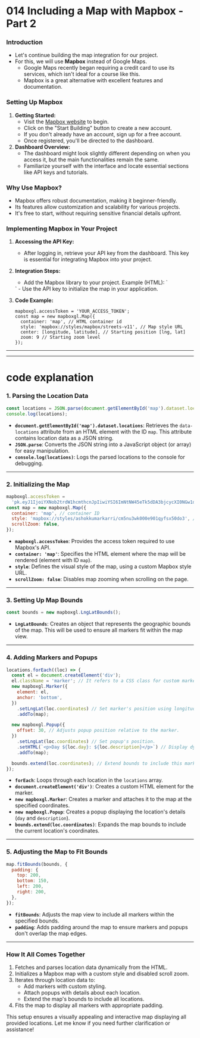# 014 Including a Map with Mapbox - Part 2

### Introduction

- Let's continue building the map integration for our project.
- For this, we will use **Mapbox** instead of Google Maps.
  - Google Maps recently began requiring a credit card to use its services, which isn't ideal for a course like this.
  - Mapbox is a great alternative with excellent features and documentation.

### Setting Up Mapbox

1. **Getting Started:**
   - Visit the [Mapbox website](https://mapbox.com/) to begin.
   - Click on the "Start Building" button to create a new account.
   - If you don't already have an account, sign up for a free account.
   - Once registered, you'll be directed to the dashboard.
2. **Dashboard Overview:**
   - The dashboard might look slightly different depending on when you access it, but the main functionalities remain the same.
   - Familiarize yourself with the interface and locate essential sections like API keys and tutorials.

### Why Use Mapbox?

- Mapbox offers robust documentation, making it beginner-friendly.
- Its features allow customization and scalability for various projects.
- It's free to start, without requiring sensitive financial details upfront.

### Implementing Mapbox in Your Project

1.  **Accessing the API Key:**
    - After logging in, retrieve your API key from the dashboard. This key is essential for integrating Mapbox into your project.
2.  **Integration Steps:**
    - Add the Mapbox library to your project.
    Example (HTML):
    ` <script src='https://api.mapbox.com/mapbox-gl-js/v2.13.0/mapbox-gl.js'></script>
    <link href='https://api.mapbox.com/mapbox-gl-js/v2.13.0/mapbox-gl.css' rel='stylesheet' />
    `
    - Use the API key to initialize the map in your application.
3.  **Code Example:**

    ```
    mapboxgl.accessToken = 'YOUR_ACCESS_TOKEN';
    const map = new mapboxgl.Map({
      container: 'map', // HTML container id
      style: 'mapbox://styles/mapbox/streets-v11', // Map style URL
      center: [longitude, latitude], // Starting position [lng, lat]
      zoom: 9 // Starting zoom level
    });
    ```

---

---

# code explanation

### **1. Parsing the Location Data**

```jsx
const locations = JSON.parse(document.getElementById('map').dataset.locations);
console.log(locations);
```

- **`document.getElementById('map').dataset.locations`**: Retrieves the `data-locations` attribute from an HTML element with the ID `map`. This attribute contains location data as a JSON string.
- **`JSON.parse`**: Converts the JSON string into a JavaScript object (or array) for easy manipulation.
- **`console.log(locations)`**: Logs the parsed locations to the console for debugging.

---

### **2. Initializing the Map**

```jsx
mapboxgl.accessToken =
  'pk.eyJ1IjoiYXNob2trdW1hcmthcnJpIiwiYSI6ImNtNW45eTk5dDA3bjcycXI0NGw1dDE3a3UifQ.WGthlWARGmAPnZdgW7GBtg';
const map = new mapboxgl.Map({
  container: 'map', // container ID
  style: 'mapbox://styles/ashokkumarkarri/cm5nu3wk000e901qyfsx50do3', // style URL
  scrollZoom: false,
});
```

- **`mapboxgl.accessToken`**: Provides the access token required to use Mapbox's API.
- **`container: 'map'`**: Specifies the HTML element where the map will be rendered (element with ID `map`).
- **`style`**: Defines the visual style of the map, using a custom Mapbox style URL.
- **`scrollZoom: false`**: Disables map zooming when scrolling on the page.

---

### **3. Setting Up Map Bounds**

```jsx
const bounds = new mapboxgl.LngLatBounds();
```

- **`LngLatBounds`**: Creates an object that represents the geographic bounds of the map. This will be used to ensure all markers fit within the map view.

---

### **4. Adding Markers and Popups**

```jsx
locations.forEach((loc) => {
  const el = document.createElement('div');
  el.className = 'marker'; // It refers to a CSS class for custom marker styling.
  new mapboxgl.Marker({
    element: el,
    anchor: 'bottom',
  })
    .setLngLat(loc.coordinates) // Set marker's position using longitude and latitude.
    .addTo(map);

  new mapboxgl.Popup({
    offset: 30, // Adjusts popup position relative to the marker.
  })
    .setLngLat(loc.coordinates) // Set popup's position.
    .setHTML(`<p>Day ${loc.day}: ${loc.description}</p>`) // Display dynamic content in the popup.
    .addTo(map);

  bounds.extend(loc.coordinates); // Extend bounds to include this marker's coordinates.
});
```

- **`forEach`**: Loops through each location in the `locations` array.
- **`document.createElement('div')`**: Creates a custom HTML element for the marker.
- **`new mapboxgl.Marker`**: Creates a marker and attaches it to the map at the specified coordinates.
- **`new mapboxgl.Popup`**: Creates a popup displaying the location's details (`day` and `description`).
- **`bounds.extend(loc.coordinates)`**: Expands the map bounds to include the current location's coordinates.

---

### **5. Adjusting the Map to Fit Bounds**

```jsx
map.fitBounds(bounds, {
  padding: {
    top: 200,
    bottom: 150,
    left: 200,
    right: 200,
  },
});
```

- **`fitBounds`**: Adjusts the map view to include all markers within the specified bounds.
- **`padding`**: Adds padding around the map to ensure markers and popups don't overlap the map edges.

---

### **How It All Comes Together**

1. Fetches and parses location data dynamically from the HTML.
2. Initializes a Mapbox map with a custom style and disabled scroll zoom.
3. Iterates through location data to:
   - Add markers with custom styling.
   - Attach popups with details about each location.
   - Extend the map's bounds to include all locations.
4. Fits the map to display all markers with appropriate padding.

This setup ensures a visually appealing and interactive map displaying all provided locations. Let me know if you need further clarification or assistance!
